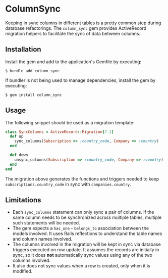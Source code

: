 # ColumnSync

Keeping in sync columns in different tables is a pretty common step during database refactorings. The
`column_sync` gem provides ActiveRecord migration helpers to facilitate the sync of data between
columns.

## Installation

Install the gem and add to the application's Gemfile by executing:

    $ bundle add column_sync

If bundler is not being used to manage dependencies, install the gem by executing:

    $ gem install column_sync

## Usage

The following snippet should be used as a migration template:

```ruby
class SyncColumns < ActiveRecord::Migration[7.1]
  def up
    sync_columns(Subscription => :country_code, Company => :country)
  end

  def down
    unsync_columns(Subscription => :country_code, Company => :country)
  end
end
```

The migration above generates the functions and triggers needed to keep `subscriptions.country_code` in sync with `companies.country`.

## Limitations

- Each `sync_columns` statement can only sync a pair of columns. If the same column needs to be synchronized across multiple
  tables, multiple such statements will be needed.
- The gem expects a `has_one` - `belongs_to` association between the models involved. It uses Rails reflections to understand
  the table names and column names involved.
- The columns involved in the migration will be kept in sync via database triggers executed on row update.
  It assumes the records are initially in sync, so it does **not** automatically sync values using any of the two columns involved.
- It also does not sync values when a row is created, only when it is modified.